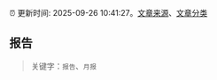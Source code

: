 :alarm_clock: 更新时间: 2025-09-26 10:41:27。[文章来源](/README.md)、[文章分类](/TAGS.md)

## 报告


> 关键字：`报告`、`月报`



